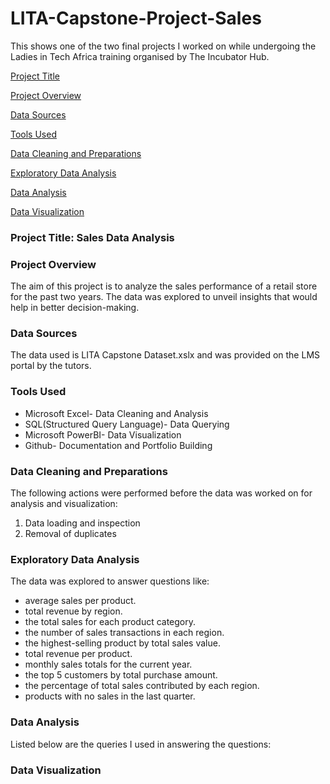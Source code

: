 # LITA-Capstone-Project-Sales
This shows one of the two final projects I worked on while undergoing the Ladies in Tech Africa training organised by The Incubator Hub.

[Project Title](#project-title)

[Project Overview](#project-overview)

[Data Sources](#data-sources)

[Tools Used](#tools-used)

[Data Cleaning and Preparations](#data-cleaning-and-preparations)

[Exploratory Data Analysis](#exploratory-data-analysis)

[Data Analysis](#data-analysis)

[Data Visualization](#data-visualization)

### Project Title: Sales Data Analysis

### Project Overview
The aim of this project is to analyze the sales performance of a retail store for the past two years. The data was explored to unveil insights that would help in better decision-making.

### Data Sources
The data used is LITA Capstone Dataset.xslx and was provided on the LMS portal by the tutors.

### Tools Used
- Microsoft Excel- Data Cleaning and Analysis
- SQL(Structured Query Language)- Data Querying
- Microsoft PowerBI- Data Visualization
- Github- Documentation and Portfolio Building

### Data Cleaning and Preparations
The following actions were performed before the data was worked on for analysis and visualization:
1. Data loading and inspection
2. Removal of duplicates

### Exploratory Data Analysis
The data was explored to answer questions like:
- average sales per product.
- total revenue by region.
- the total sales for each product category.
- the number of sales transactions in each region.
- the highest-selling product by total sales value.
- total revenue per product.
- monthly sales totals for the current year.
- the top 5 customers by total purchase amount.
- the percentage of total sales contributed by each region.
- products with no sales in the last quarter.

### Data Analysis
Listed below are the queries I used in answering the questions:

### Data Visualization

